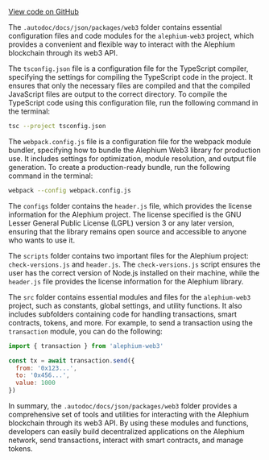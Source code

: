 [View code on GitHub](https://github.com/alephium/alephium-web3/.autodoc/docs/json/packages/web3)

The `.autodoc/docs/json/packages/web3` folder contains essential configuration files and code modules for the `alephium-web3` project, which provides a convenient and flexible way to interact with the Alephium blockchain through its web3 API.

The `tsconfig.json` file is a configuration file for the TypeScript compiler, specifying the settings for compiling the TypeScript code in the project. It ensures that only the necessary files are compiled and that the compiled JavaScript files are output to the correct directory. To compile the TypeScript code using this configuration file, run the following command in the terminal:

```bash
tsc --project tsconfig.json
```

The `webpack.config.js` file is a configuration file for the webpack module bundler, specifying how to bundle the Alephium Web3 library for production use. It includes settings for optimization, module resolution, and output file generation. To create a production-ready bundle, run the following command in the terminal:

```bash
webpack --config webpack.config.js
```

The `configs` folder contains the `header.js` file, which provides the license information for the Alephium project. The license specified is the GNU Lesser General Public License (LGPL) version 3 or any later version, ensuring that the library remains open source and accessible to anyone who wants to use it.

The `scripts` folder contains two important files for the Alephium project: `check-versions.js` and `header.js`. The `check-versions.js` script ensures the user has the correct version of Node.js installed on their machine, while the `header.js` file provides the license information for the Alephium library.

The `src` folder contains essential modules and files for the `alephium-web3` project, such as constants, global settings, and utility functions. It also includes subfolders containing code for handling transactions, smart contracts, tokens, and more. For example, to send a transaction using the `transaction` module, you can do the following:

```javascript
import { transaction } from 'alephium-web3'

const tx = await transaction.send({
  from: '0x123...',
  to: '0x456...',
  value: 1000
})
```

In summary, the `.autodoc/docs/json/packages/web3` folder provides a comprehensive set of tools and utilities for interacting with the Alephium blockchain through its web3 API. By using these modules and functions, developers can easily build decentralized applications on the Alephium network, send transactions, interact with smart contracts, and manage tokens.
